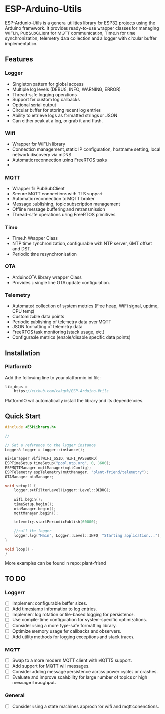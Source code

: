 # ESP-Arduino-Utils

ESP-Ardunio-Utils is a general utilities library for ESP32 projects using the Arduino framework. It provides ready-to-use wrapper classes for managing WiFi.h, PubSubCLient for MQTT communication, 
Time.h for time synchronization, telemetry data collection and a logger with circular buffer implementation.

## Features

### Logger
- Singleton pattern for global access
- Multiple log levels (DEBUG, INFO, WARNING, ERROR)
- Thread-safe logging operations
- Support for custom log callbacks
- Optional serial output
- Circular buffer for storing recent log entries
- Ability to retrieve logs as formatted strings or JSON
- Can either peak at a log, or grab it and flush.

### Wifi
- Wrapper for WiFi.h library
- Connection management, static IP configuration, hostname setting, local network discovery via mDNS
- Automatic reconnection using FreeRTOS tasks
- 
### MQTT 
- Wrapper fir PubSubClient
- Secure MQTT connections with TLS support
- Automatic reconnection to MQTT broker
- Message publishing, topic subscription management
- Offline message buffering and retransmission
- Thread-safe operations using FreeRTOS primitives

### Time
- Time.h Wrapper Class
- NTP time synchronization, configurable with NTP server, GMT offset and DST.
- Periodic time resynchronization

### OTA
- ArduinoOTA library wrapper Class
- Provides a single line OTA update configuration. 

### Telemetry
- Automated collection of system metrics (Free heap, WiFi signal, uptime, CPU temp)
- Customizable data points
- Periodic publishing of telemetry data over MQTT
- JSON formatting of telemetry data
- FreeRTOS task monitoring (stack usage, etc.)
- Configurable metrics (enable/disable specific data points)

## Installation
### PlatformIO

Add the following line to your platformio.ini file:
```cpp 
lib_deps = 
    https://github.com/cakgok/ESP-Arduino-Utils
```
PlatformIO will automatically install the library and its dependencies.

## Quick Start

```cpp
#include <ESPLibrary.h>

//

// Get a reference to the logger instance
Logger& logger = Logger::instance();

WiFiWrapper wifi(WIFI_SSID, WIFI_PASSWORD);
ESPTimeSetup timeSetup("pool.ntp.org", 0, 3600);
ESPMQTTManager mqttManager(mqttConfig);
ESPTelemetry espTelemetry(mqttManager, "plant-friend/telemetry");
OTAManager otaManager;

void setup() {
    logger.setFilterLevel(Logger::Level::DEBUG);
    
    wifi.begin();
    timeSetup.begin();
    otaManager.begin();
    mqttManager.begin();

    telemetry.startPeriodicPublish(60000);

    //call the logger
    logger.log("Main", Logger::Level::INFO, "Starting application...");
}

void loop() {
}
```
More examples can be found in repo: plant-friend

## TO DO
### Loggerr
- [ ] Implement configurable buffer sizes.
- [ ] Add timestamp information to log entries.
- [ ] Implement log rotation or file-based logging for persistence.
- [ ] Use compile-time configuration for system-specific optimizations.
- [ ] Consider using a more type-safe formatting library.
- [ ] Optimize memory usage for callbacks and observers.
- [ ] Add utility methods for logging exceptions and stack traces.

### MQTT
- [ ] Swap to a more modern MQTT client with MQTT5 support.
- [ ] Add support for MQTT will messages.
- [ ] Consider adding message persistence across power cycles or crashes.
- [ ] Evaluate and improve scalability for large number of topics or high message throughput.

### General
- [ ] Consider using a state machines approch for wifi and mqtt conenctions.
